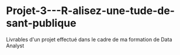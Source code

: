 # Projet-3---R-alisez-une-tude-de-sant-publique
Livrables d'un projet effectué dans le cadre de ma formation de Data Analyst
